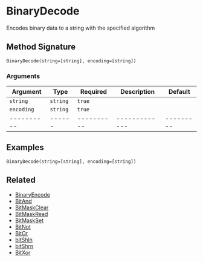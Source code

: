 # BinaryDecode

Encodes binary data to a string with the specified algorithm

## Method Signature

```
BinaryDecode(string=[string], encoding=[string])
```

### Arguments

| Argument   | Type     | Required   | Description   | Default   |
| ---------- | -------- | ---------- | ------------- | --------- |
| `string`   | `string` | `true`     |               |           |
| `encoding` | `string` | `true`     |               |           |
| ---------- | ------   | ---------- | ------------- | --------- |

## Examples

```
BinaryDecode(string=[string], encoding=[string])
```

## Related

* [BinaryEncode](binaryencode.md)
* [BitAnd](bitand.md)
* [BitMaskClear](bitmaskclear.md)
* [BitMaskRead](bitmaskread.md)
* [BitMaskSet](bitmaskset.md)
* [BitNot](bitnot.md)
* [BitOr](bitor.md)
* [bitShln](bitshln.md)
* [bitShrn](bitshrn.md)
* [BitXor](bitxor.md)
